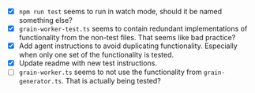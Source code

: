 - [x] `npm run test` seems to run in watch mode, should it be named something else?
- [x] `grain-worker-test.ts` seems to contain redundant implementations of functionality from the non-test files. That seems like bad practice?
- [x] Add agent instructions to avoid duplicating functionality. Especially when only one set of the functionality is tested.
- [x] Update readme with new test instructions.
- [ ] `grain-worker.ts` seems to not use the functionality from `grain-generator.ts`. That is actually being tested?